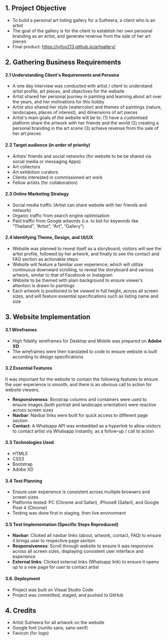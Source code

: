 ## 1. Project Objective

-	To build a personal art listing gallery for a Sutheera, a client who is an artist 
-	The goal of the gallery is for the client to establish her own personal branding as an artist, and generate revenue from the sale of her art pieces
- Final product: https://jyfoo213.github.io/artgallery/

## 2. Gathering Business Requirements
#### 2.1 Understanding Client's Requirements and Persona

-	A one day interview was conducted with artist / client to understand artist profile, art pieces, and objectives for the website
-	Artist shared her personal journey in painting and learning about art over the years, and her motivations for this hobby
-	Artist also shared her style (watercolor) and themes of paintings (nature, landscapes, places of interest), and dimensions of art pieces
-	Artist's main goals of the website will be to: 
(1) have a customised platform share the artwork with her friends and the world
(2) creating a personal branding in the art scene
(3) achieve revenue from the sale of her art pieces

#### 2.2 Target audience (in order of priority)
-	Artists’ friends and social networks (for website to be be shared via social media or messaging Apps)
-	Art collectors
-	Art exhibition curators
-	Clients interested in commissioned art work
-	Fellow artists (for collaboration)

#### 2.3 Online Marketing Strategy
-	Social media traffic (Artist can share website with her friends and network)
-	Organic traffic from search engine optimisation
-	Paid traffic from Google adwords (i.e. to bid for keywords like “Thailand”, “Artist”, “Art”, “Gallery”)

#### 2.4 Identifying Theme, Design, and UI/UX 
-	Website was planned to reveal itself as a storyboard; visitors will see the artist profile, followed by her artwork, and finally to see the contact and FAQ section as actionable steps
-	Website will feature a familiar user experience; which will utilize continuous downward scrolling, to reveal the storyboard and various artwork, similar to that of Facebook or Instagram
-	Website to be themed with plain background to ensure viewer’s attention is drawn to paintings
-	Each artwork is positioned to be viewed in full height, across all screen sizes, and will feature essential specifications such as listing name and size

## 3. Website Implementation 
#### 3.1 Wireframes
-	High fidelity wireframes for Desktop and Mobile was prepared on **Adobe XD**
-	The wireframes were then translated to code to ensure website is built according to design specifications

#### 3.2 Essential Features
It was important for the website to contain the following features to ensure the user experience is smooth, and there is an obvious call to action for website viewers.
-	**Responsiveness**: Boostrap columns and containers were used to ensure images (both portrait and landscape orientation) were reactive across screen sizes
-	**Navbar**: Navbar links were built for quick access to different page section
-	**Contact**: A Whatsapp API was embedded as a hyperlink to allow visitors to contact artist via Whatsapp instantly, as a follow-up / call to action

#### 3.3 Technologies Used
-	HTML5
-	CSS3
-	Bootstrap
-	Adobe XD

#### 3.4 Test Planning
-	Ensure user experience is consistent across multiple browsers and screen sizes
-	Platforms tested: PC (Chrome and Safari), iPhone8 (Safari), and Google Pixel 4 (Chrome)
-	Testing was done first in staging, then live environment

#### 3.5 Test Implementation (Specific Steps Reproduced)
-	**Navbar**: Clicked all navbar links (about, artwork, contact, FAQ) to ensure it brings user to respective page section
-	**Responsiveness**: Scroll through website to ensure it was responsive across all screen sizes, displaying consistent user interface and experience
-	**External links**: Clicked external links (Whatsapp link) to ensure it opens up to a new page for user to contact artist

#### 3.6. Deployment
-	Project was built on Visual Studio Code
-	Project was committed, staged, and pushed to GitHub

## 4. Credits
-	Artist Sutheera for all artwork on the website
-	Google font (nunito sans, sans-serif)
-	Favicon (for logo)

